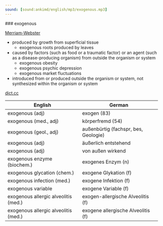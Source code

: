 ```yaml
---
sound: [sound:ankimd/english/mp3/exogenous.mp3]
---
```


\### exogenous

[Merriam-Webster](https://www.merriam-webster.com/dictionary/exogenous)

- produced by growth from superficial tissue
    - exogenous roots produced by leaves
- caused by factors (such as food or a traumatic factor) or an agent (such as a disease-producing organism) from outside the organism or system
    - exogenous obesity
    - exogenous psychic depression
    - exogenous market fluctuations
- introduced from or produced outside the organism or system, not synthesized within the organism or system

[dict.cc](https://www.dict.cc/exogenous)

| English        | German       |
| -------------- | ------------ |
| exogenous (adj) | exogen (83) |
| exogenous (med., adj) | körperfremd (54) |
| exogenous (geol., adj) | außenbürtig (fachspr, bes, Geologie) |
| exogenous (adj) | äußerlich entstehend |
| exogenous (adj) | von außen wirkend |
| exogenous enzyme (biochem.) | exogenes Enzym (n) |
| exogenous glycation (chem.) | exogene Glykation (f) |
| exogenous infection (med.) | exogene Infektion (f) |
| exogenous variable | exogene Variable (f) |
| exogenous allergic alveolitis <EAA> (med.) | exogen-allergische Alveolitis <EAA> (f) |
| exogenous allergic alveolitis <EAA> (med.) | exogene allergische Alveolitis <EAA> (f) |
